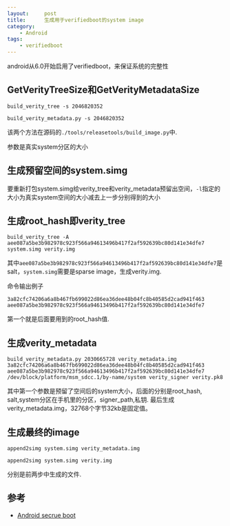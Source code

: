 ```yaml
---
layout:     post
title:      生成用于verifiedboot的system image
category:
    - Android
tags:
    - verifiedboot
---
```


android从6.0开始启用了verifiedboot，来保证系统的完整性

## GetVerityTreeSize和GetVerityMetadataSize

`build_verity_tree -s 2046820352`

`build_verity_metadata.py -s 2046820352`

该两个方法在源码的`./tools/releasetools/build_image.py`中.

参数是真实system分区的大小

## 生成预留空间的system.simg

要重新打包system.simg给verity_tree和verity_metadata预留出空间，`-l`指定的大小为真实system空间的大小减去上一步分别得到的大小

## 生成root_hash即verity_tree

`build_verity_tree -A aee087a5be3b982978c923f566a94613496b417f2af592639bc80d141e34dfe7 system.simg verity.img`

其中`aee087a5be3b982978c923f566a94613496b417f2af592639bc80d141e34dfe7`是salt，`system.simg`需要是sparse image，生成verity.img.

命令输出例子

`3a82cfc74206a6a8b467fb699022d86ea36dee48b04fc8b40585d2cad941f463 aee087a5be3b982978c923f566a94613496b417f2af592639bc80d141e34dfe7`

第一个就是后面要用到的root_hash值.

## 生成verity_metadata

`build_verity_metadata.py 2030665728 verity_metadata.img 3a82cfc74206a6a8b467fb699022d86ea36dee48b04fc8b40585d2cad941f463 aee087a5be3b982978c923f566a94613496b417f2af592639bc80d141e34dfe7 /dev/block/platform/msm_sdcc.1/by-name/system verity_signer verity.pk8`

其中第一个参数是预留了空间后的system大小，后面的分别是root_hash, salt,system分区在手机里的分区，signer_path,私钥. 最后生成verity_metadata.img，32768个字节32kb是固定值。

## 生成最终的image

`append2simg system.simg verity_metadata.img`

`append2simg system.simg verity.img`

分别是前两步中生成的文件.

## 参考

* [Android secrue boot](http://blog.andrsec.com/android/2015/04/10/android-boot-verity.html)